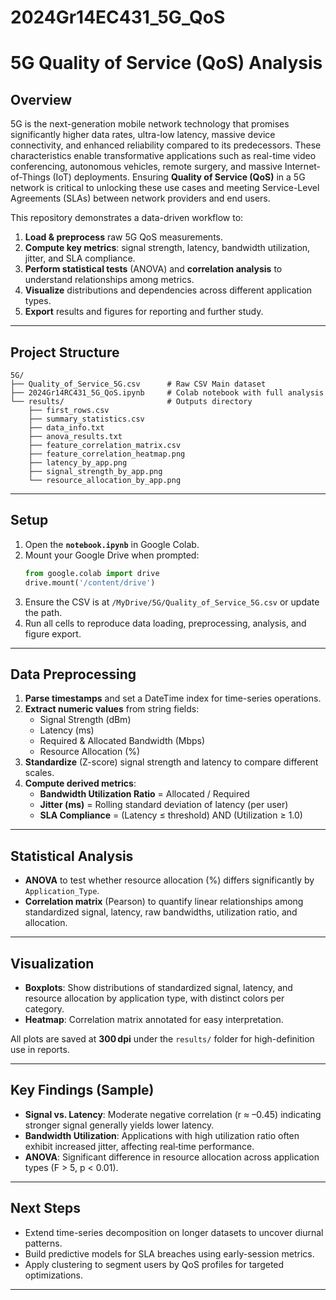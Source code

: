 # 2024Gr14EC431_5G_QoS

# 5G Quality of Service (QoS) Analysis

## Overview
5G is the next-generation mobile network technology that promises significantly higher data rates, ultra-low latency, massive device connectivity, and enhanced reliability compared to its predecessors. These characteristics enable transformative applications such as real-time video conferencing, autonomous vehicles, remote surgery, and massive Internet-of-Things (IoT) deployments. Ensuring **Quality of Service (QoS)** in a 5G network is critical to unlocking these use cases and meeting Service-Level Agreements (SLAs) between network providers and end users.

This repository demonstrates a data-driven workflow to:
1. **Load & preprocess** raw 5G QoS measurements.
2. **Compute key metrics**: signal strength, latency, bandwidth utilization, jitter, and SLA compliance.
3. **Perform statistical tests** (ANOVA) and **correlation analysis** to understand relationships among metrics.
4. **Visualize** distributions and dependencies across different application types.
5. **Export** results and figures for reporting and further study.

---

## Project Structure
```
5G/
├── Quality_of_Service_5G.csv      # Raw CSV Main dataset
├── 2024Gr14RC431_5G_QoS.ipynb     # Colab notebook with full analysis
└── results/                       # Outputs directory
    ├── first_rows.csv
    ├── summary_statistics.csv
    ├── data_info.txt
    ├── anova_results.txt
    ├── feature_correlation_matrix.csv
    ├── feature_correlation_heatmap.png
    ├── latency_by_app.png
    ├── signal_strength_by_app.png
    └── resource_allocation_by_app.png
```

---

## Setup
1. Open the **`notebook.ipynb`** in Google Colab.
2. Mount your Google Drive when prompted:
   ```python
   from google.colab import drive
   drive.mount('/content/drive')
   ```
3. Ensure the CSV is at `/MyDrive/5G/Quality_of_Service_5G.csv` or update the path.
4. Run all cells to reproduce data loading, preprocessing, analysis, and figure export.

---

## Data Preprocessing
1. **Parse timestamps** and set a DateTime index for time-series operations.
2. **Extract numeric values** from string fields:
   - Signal Strength (dBm)
   - Latency (ms)
   - Required & Allocated Bandwidth (Mbps)
   - Resource Allocation (%)
3. **Standardize** (Z-score) signal strength and latency to compare different scales.
4. **Compute derived metrics**:
   - **Bandwidth Utilization Ratio** = Allocated / Required
   - **Jitter (ms)** = Rolling standard deviation of latency (per user)
   - **SLA Compliance** = (Latency ≤ threshold) AND (Utilization ≥ 1.0)

---

## Statistical Analysis
- **ANOVA** to test whether resource allocation (%) differs significantly by `Application_Type`.
- **Correlation matrix** (Pearson) to quantify linear relationships among standardized signal, latency, raw bandwidths, utilization ratio, and allocation.

---

## Visualization
- **Boxplots**: Show distributions of standardized signal, latency, and resource allocation by application type, with distinct colors per category.
- **Heatmap**: Correlation matrix annotated for easy interpretation.

All plots are saved at **300 dpi** under the `results/` folder for high-definition use in reports.

---

## Key Findings (Sample)
- **Signal vs. Latency**: Moderate negative correlation (r ≈ –0.45) indicating stronger signal generally yields lower latency.
- **Bandwidth Utilization**: Applications with high utilization ratio often exhibit increased jitter, affecting real‑time performance.
- **ANOVA**: Significant difference in resource allocation across application types (F > 5, p < 0.01).

---

## Next Steps
- Extend time-series decomposition on longer datasets to uncover diurnal patterns.
- Build predictive models for SLA breaches using early-session metrics.
- Apply clustering to segment users by QoS profiles for targeted optimizations.

---

